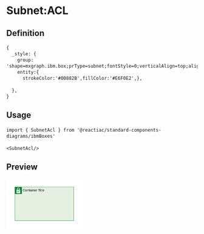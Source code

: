 # Subnet:ACL

## Definition

```
{
  _style: {
    group: 'shape=mxgraph.ibm.box;prType=subnet;fontStyle=0;verticalAlign=top;align=left;spacingLeft=32;spacingTop=4;fillColor=#E6F0E2;rounded=0;whiteSpace=wrap;html=1;strokeColor=#00882B;strokeWidth=1;dashed=0;container=1;spacing=-4;collapsible=0;expand=0;recursiveResize=0;',
    entity:{
      strokeColor:'#00882B',fillColor:'#E6F0E2',},
    
  },
}
```

## Usage

```
import { SubnetAcl } from '@reactiac/standard-components-diagrams/ibmBoxes'

<SubnetAcl/>
```

## Preview

<img src="./subnet-acl.png" width="200"/>
